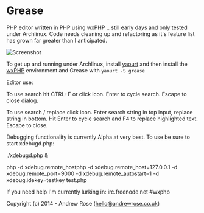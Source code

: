 Grease
======

PHP editor written in PHP using wxPHP .. still early days and only tested under Archlinux.  Code needs cleaning up and refactoring as it's feature list has grown far greater than I anticipated.

![Screenshot](http://wxphp.org/images/static/application-grease-archlinux5.png)

To get up and running under Archlinux, install [yaourt](http://wiki.archlinux.org/index.php/yaourt/) and then install the [wxPHP](http://wxphp.org/) environment and Grease with ```yaourt -S grease```

Editor use:

To use search hit CTRL+F or click icon.  Enter to cycle search. Escape to close dialog.

To use search / replace click icon.  Enter search string in top input, replace string in bottom.  Hit Enter to cycle search and F4 to replace highlighted text.  Escape to close.

Debugging functionality is currently Alpha at very best.  To use be sure to start xdebugd.php:

./xdebugd.php &

php -d xdebug.remote_hostphp -d xdebug.remote_host=127.0.0.1 -d xdebug.remote_port=9000 -d xdebug.remote_autostart=1 -d xdebug.idekey=testkey test.php


If you need help I'm currently lurking in: irc.freenode.net #wxphp

Copyright (c) 2014 - Andrew Rose (hello@andrewrose.co.uk)
